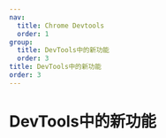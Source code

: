 ```yaml
---
nav:
  title: Chrome Devtools
  order: 1
group:
  title: DevTools中的新功能
  order: 3
title: DevTools中的新功能
order: 3
---
```


<h1>DevTools中的新功能</h1>

